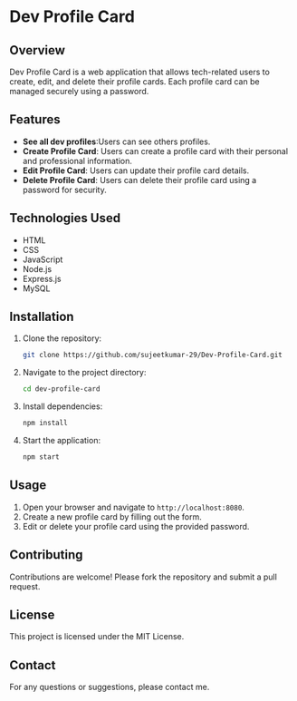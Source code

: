 # Dev Profile Card

## Overview

Dev Profile Card is a web application that allows tech-related users to create, edit, and delete their profile cards. Each profile card can be managed securely using a password.

## Features
- **See all dev profiles**:Users can see others profiles.
- **Create Profile Card**: Users can create a profile card with their personal and professional information.
- **Edit Profile Card**: Users can update their profile card details.
- **Delete Profile Card**: Users can delete their profile card using a password for security.

## Technologies Used

- HTML
- CSS
- JavaScript
- Node.js
- Express.js
- MySQL

## Installation

1. Clone the repository:
    ```bash
    git clone https://github.com/sujeetkumar-29/Dev-Profile-Card.git
    ```
2. Navigate to the project directory:
    ```bash
    cd dev-profile-card
    ```
3. Install dependencies:
    ```bash
    npm install
    ```
4. Start the application:
    ```bash
    npm start
    ```

## Usage

1. Open your browser and navigate to `http://localhost:8080`.
2. Create a new profile card by filling out the form.
3. Edit or delete your profile card using the provided password.

## Contributing

Contributions are welcome! Please fork the repository and submit a pull request.

## License

This project is licensed under the MIT License.

## Contact

For any questions or suggestions, please contact me.
